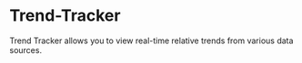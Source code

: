 Trend-Tracker
=============

Trend Tracker allows you to view real-time relative trends from various data sources.